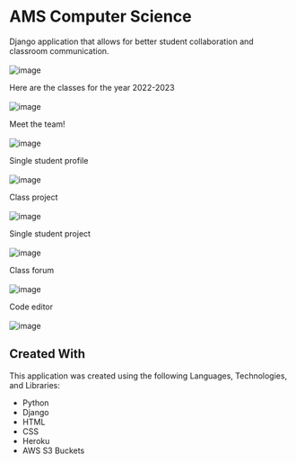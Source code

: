 # AMS Computer Science

Django application that allows for better student collaboration and classroom communication.
<br>
<br>
![image](https://github.com/JackPadalino/AMSCSApp/assets/97137486/30dd0eee-98fc-477c-ac22-369c267c14c7)

Here are the classes for the year 2022-2023
<br>
<br>
![image](https://github.com/JackPadalino/AMSCSApp/assets/97137486/a3cc5a3b-7140-4406-94b5-ef6585d844d5)

Meet the team!
<br>
<br>
![image](https://github.com/JackPadalino/AMSCSApp/assets/97137486/94c1bfdd-cb1a-463c-94e8-dd9ebedf6881)

Single student profile
<br>
<br>
![image](https://github.com/JackPadalino/AMSCSApp/assets/97137486/d22f73c4-fdf2-4764-9c0d-0f34e52c9a87)

Class project
<br>
<br>
![image](https://github.com/JackPadalino/AMSCSApp/assets/97137486/c7a82e4c-f44f-4061-b192-e72d404ae2c1)

Single student project
<br>
<br>
![image](https://github.com/JackPadalino/AMSCSApp/assets/97137486/940e848c-7655-43f6-90ad-29aa20c83abb)

Class forum
<br>
<br>
![image](https://github.com/JackPadalino/AMSCSApp/assets/97137486/4bd9c949-298b-43c8-8eae-c86c8d9d86d5)

Code editor
<br>
<br>
![image](https://github.com/JackPadalino/AMSCSApp/assets/97137486/6e141978-00a0-472e-8581-32d2348ed8a2)

## Created With

This application was created using the following Languages, Technologies, and Libraries:

- Python
- Django
- HTML
- CSS
- Heroku
- AWS S3 Buckets
